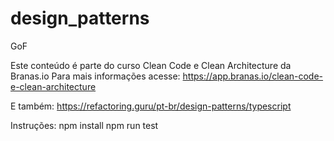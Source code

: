 # design_patterns
GoF

Este conteúdo é parte do curso Clean Code e Clean Architecture da Branas.io
Para mais informações acesse:
https://app.branas.io/clean-code-e-clean-architecture

E também:
https://refactoring.guru/pt-br/design-patterns/typescript

Instruções:
npm install npm run test